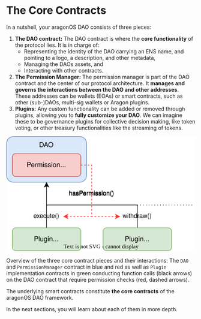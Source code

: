 # The Core Contracts

In a nutshell, your aragonOS DAO consists of three pieces:

1. **The DAO contract:** The DAO contract is where the **core functionality** of the protocol lies. It is in charge of:
    - Representing the identity of the DAO carrying an ENS name, and pointing to a logo, a description, and other metadata,
    - Managing the DAOs assets, and
    - Interacting with other contracts.
2. **The Permission Manager:** The permission manager is part of the DAO contract and the center of our protocol architecture. It **manages and governs the interactions between the DAO and other addresses**. These addresses can be wallets (EOAs) or smart contracts, such as other (sub-)DAOs, multi-sig wallets or Aragon plugins. 
3. **Plugins:** Any custom functionality can be added or removed through plugins, allowing you to **fully customize your DAO**. We can imagine these to be governance plugins for collective decision making, like token voting, or other treasury functionalities like the streaming of tokens.

![Overview of the three core contract pieces and their interactions: The `DAO` and `PermissionManager` contract in blue and red as well as `Plugin` implementation contracts in green conducting function calls (black arrows) on the DAO contract that require permission checks (red, dashed arrows).](dao-plugin.drawio.svg)

Overview of the three core contract pieces and their interactions: The `DAO` and `PermissionManager` contract in blue and red as well as `Plugin` implementation contracts in green conducting function calls (black arrows) on the DAO contract that require permission checks (red, dashed arrows).

The underlying smart contracts constitute **the core contracts** of the aragonOS DAO framework.

In the next sections, you will learn about each of them in more depth.